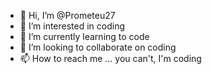 - 👋 Hi, I’m @Prometeu27
- 👀 I’m interested in coding
- 🌱 I’m currently learning to code
- 💞️ I’m looking to collaborate on coding
- 📫 How to reach me ... you can't, I'm coding

<!---
Prometeu27/Prometeu27 is a ✨ special ✨ repository because its `README.md` (this file) appears on your GitHub profile.
You can click the Preview link to take a look at your changes.
--->
